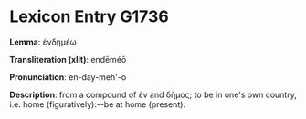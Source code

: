 # Lexicon Entry G1736

**Lemma**: ἐνδημέω

**Transliteration (xlit)**: endēméō

**Pronunciation**: en-day-meh'-o

**Description**:
from a compound of ἐν and δῆμος; to be in one's own country, i.e. home (figuratively):--be at home (present).
